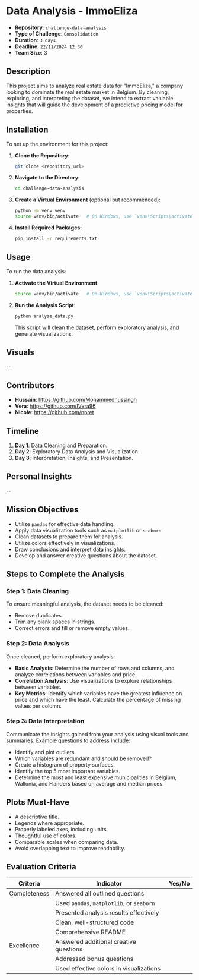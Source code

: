 # Data Analysis - ImmoEliza

- **Repository**: `challenge-data-analysis`
- **Type of Challenge**: `Consolidation`
- **Duration**: `3 days`
- **Deadline**: `22/11/2024 12:30`
- **Team Size**: 3

## Description

This project aims to analyze real estate data for "ImmoEliza," a company looking to dominate the real estate market in Belgium. By cleaning, exploring, and interpreting the dataset, we intend to extract valuable insights that will guide the development of a predictive pricing model for properties.

## Installation

To set up the environment for this project:

1. **Clone the Repository**:
   ```bash
   git clone <repository_url>
   ```
2. **Navigate to the Directory**:
   ```bash
   cd challenge-data-analysis
   ```
3. **Create a Virtual Environment** (optional but recommended):
   ```bash
   python -m venv venv
   source venv/bin/activate   # On Windows, use `venv\Scripts\activate`
   ```
4. **Install Required Packages**:
   ```bash
   pip install -r requirements.txt
   ```

## Usage

To run the data analysis:

1. **Activate the Virtual Environment**:
   ```bash
   source venv/bin/activate   # On Windows, use `venv\Scripts\activate`
   ```
2. **Run the Analysis Script**:
   ```bash
   python analyze_data.py
   ```
   This script will clean the dataset, perform exploratory analysis, and generate visualizations.

## Visuals

--

## Contributors

- **Hussain**: https://github.com/Mohammedhussingh
- **Vera**: https://github.com/IVera96
- **Nicole**: https://github.com/npret

## Timeline

1. **Day 1**: Data Cleaning and Preparation.
2. **Day 2**: Exploratory Data Analysis and Visualization.
3. **Day 3**: Interpretation, Insights, and Presentation.

## Personal Insights

--

## Mission Objectives

- Utilize `pandas` for effective data handling.
- Apply data visualization tools such as `matplotlib` or `seaborn`.
- Clean datasets to prepare them for analysis.
- Utilize colors effectively in visualizations.
- Draw conclusions and interpret data insights.
- Develop and answer creative questions about the dataset.

## Steps to Complete the Analysis

### Step 1: Data Cleaning

To ensure meaningful analysis, the dataset needs to be cleaned:

- Remove duplicates.
- Trim any blank spaces in strings.
- Correct errors and fill or remove empty values.

### Step 2: Data Analysis

Once cleaned, perform exploratory analysis:

- **Basic Analysis**: Determine the number of rows and columns, and analyze correlations between variables and price.
- **Correlation Analysis**: Use visualizations to explore relationships between variables.
- **Key Metrics**: Identify which variables have the greatest influence on price and which have the least. Calculate the percentage of missing values per column.

### Step 3: Data Interpretation

Communicate the insights gained from your analysis using visual tools and summaries. Example questions to address include:

- Identify and plot outliers.
- Which variables are redundant and should be removed?
- Create a histogram of property surfaces.
- Identify the top 5 most important variables.
- Determine the most and least expensive municipalities in Belgium, Wallonia, and Flanders based on average and median prices.

## Plots Must-Have

- A descriptive title.
- Legends where appropriate.
- Properly labeled axes, including units.
- Thoughtful use of colors.
- Comparable scales when comparing data.
- Avoid overlapping text to improve readability.

## Evaluation Criteria

| Criteria       | Indicator                                   | Yes/No |
| -------------- | ------------------------------------------ | ------ |
| Completeness   | Answered all outlined questions             |        |
|                | Used `pandas`, `matplotlib`, or `seaborn`   |        |
|                | Presented analysis results effectively      |        |
|                | Clean, well-structured code                 |        |
|                | Comprehensive README                        |        |
| Excellence     | Answered additional creative questions      |        |
|                | Addressed bonus questions                   |        |
|                | Used effective colors in visualizations     |        |
